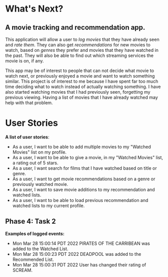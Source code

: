 # What's Next?

## A movie tracking and recommendation app.

This application will allow a user to *log movies*
that they have already seen and *rate them*. 
They can also get *recommendations* for new movies 
to watch, based on *genres* they prefer and movies 
that they have watched in the past. They will also 
be able to find out which streaming services the 
movie is on, if any.

This app may be of interest to people that can not 
decide what movie to watch next, or previously 
enjoyed a movie and want to watch something similar. 
This project is of interest to me because I have 
spent far too much time deciding what to watch 
instead of actually watching something. I have also 
started watching movies that I had previously seen, 
forgetting my previous viewing. Having a list of 
movies that I have already watched may help with that
problem.

# User Stories

**A list of user stories**:
- As a user, I want to be able to add multiple 
movies to my "Watched Movies" list on my profile.
- As a user, I want to be able to give a movie,
in my "Watched Movies" list, a rating out of 5 
stars. 
- As a user, I want search for films that I have 
watched based on title or genre.
- As a user, I want to get movie recommendations
based on a genre or previously watched movie.
- As a user, I want to save movie additions to
my recommendation and watched lists.
- As a user, I want to be able to load previous 
recommendation and watched lists to my current 
profile.

## Phase 4: Task 2

**Examples of logged events:**
- Mon Mar 28 15:00:14 PDT 2022 
PIRATES OF THE CARRIBEAN was added to the Watched List.
- Mon Mar 28 15:00:23 PDT 2022
DEADPOOL was added to the Recommended List.
- Mon Mar 28 15:00:31 PDT 2022
User has changed their rating of SCREAM.


  